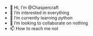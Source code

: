 - 👋 Hi, I’m @Chaspercraft
- 👀 I’m interested in everything
- 🌱 I’m currently learning python
- 💞️ I’m looking to collaborate on nothing
- 📫 How to reach me not

<!---
Chaspercraft/Chaspercraft is a ✨ special ✨ repository because its `README.md` (this file) appears on your GitHub profile.
You can click the Preview link to take a look at your changes.
--->
